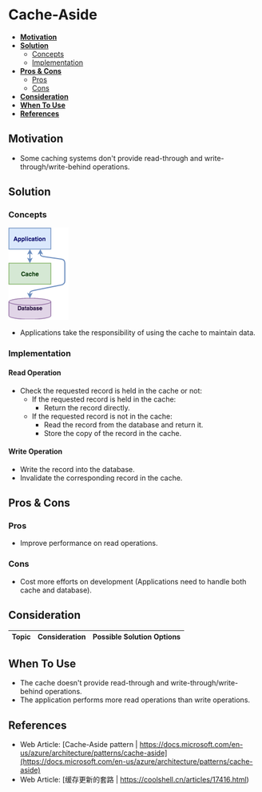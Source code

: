 # Cache-Aside

- [**Motivation**](#motivation)
- [**Solution**](#solution)
   - [Concepts](#concepts)
   - [Implementation](#implementation)
- [**Pros & Cons**](#pros--cons)
   - [Pros](#pros)
   - [Cons](#cons)
- [**Consideration**](#consideration)
- [**When To Use**](#when-to-use)
- [**References**](#references)

## Motivation
- Some caching systems don't provide read-through and write-through/write-behind operations.

## Solution
### Concepts
![](../../diagrams/png/cache_aside_small.png)
- Applications take the responsibility of using the cache to maintain data.

### Implementation
#### Read Operation
- Check the requested record is held in the cache or not:
   - If the requested record is held in the cache:
      - Return the record directly.
   - If the requested record is not in the cache:
      - Read the record from the database and return it.
      - Store the copy of the record in the cache.
      
#### Write Operation
- Write the record into the database.
- Invalidate the corresponding record in the cache.

## Pros & Cons
### Pros
- Improve performance on read operations.

### Cons
- Cost more efforts on development (Applications need to handle both cache and database).

## Consideration
| Topic | Consideration | Possible Solution Options |
|----|-----|-----|

## When To Use
- The cache doesn't provide read-through and write-through/write-behind operations.
- The application performs more read operations than write operations.

## References
- Web Article: [Cache-Aside pattern | https://docs.microsoft.com/en-us/azure/architecture/patterns/cache-aside](https://docs.microsoft.com/en-us/azure/architecture/patterns/cache-aside)
- Web Article: [缓存更新的套路 | https://coolshell.cn/articles/17416.html)
